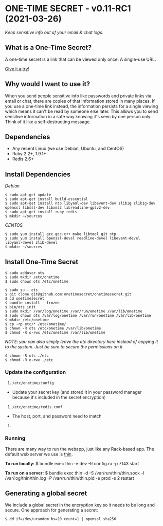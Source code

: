 # ONE-TIME SECRET - v0.11-RC1 (2021-03-26)

*Keep sensitive info out of your email & chat logs.*

## What is a One-Time Secret? ##

A one-time secret is a link that can be viewed only once. A single-use URL.

<a class="msg" href="https://onetimesecret.com/">Give it a try!</a>

## Why would I want to use it? ##

When you send people sensitive info like passwords and private links via email or chat, there are copies of that information stored in many places. If you use a one-time link instead, the information persists for a single viewing which means it can't be read by someone else later. This allows you to send sensitive information in a safe way knowing it's seen by one person only. Think of it like a self-destructing message.

## Dependencies

* Any recent Linux (we use Debian, Ubuntu, and CentOS)
* Ruby 2.2+, 1.9.1+
* Redis 2.6+

## Install Dependencies

*Debian*

    $ sudo apt-get update
    $ sudo apt-get install build-essential
    $ sudo apt-get install ntp libyaml-dev libevent-dev zlib1g zlib1g-dev openssl libssl-dev libxml2 libreadline-gplv2-dev
    $ sudo apt-get install ruby redis
    $ mkdir ~/sources

*CENTOS*

    $ sudo yum install gcc gcc-c++ make libtool git ntp
    $ sudo yum install openssl-devel readline-devel libevent-devel libyaml-devel zlib-devel
    $ mkdir ~/sources

## Install One-Time Secret

    $ sudo adduser ots
    $ sudo mkdir /etc/onetime
    $ sudo chown ots /etc/onetime

    $ sudo su - ots
    $ git clone git@github.com:onetimesecret/onetimesecret.git
    $ cd onetimesecret
    $ bundle install --frozen
    $ bin/ots init
    $ sudo mkdir /var/log/onetime /var/run/onetime /var/lib/onetime
    $ sudo chown ots /var/log/onetime /var/run/onetime /var/lib/onetime
    $ mkdir /etc/onetime
    $ cp -rp etc/* /etc/onetime/
    $ chown -R ots /etc/onetime /var/lib/onetime
    $ chmod -R o-rwx /etc/onetime /var/lib/onetime

*NOTE: you can also simply leave the etc directory here instead of copying it to the system. Just be sure to secure the permissions on it*

    $ chown -R ots ./etc
    $ chmod -R o-rwx ./etc

### Update the configuration

1. `/etc/onetime/config`
  * Update your secret key (and stored it in your password manager because it's included in the secret encryption)
1. `/etc/onetime/redis.conf`
  * The host, port, and password need to match
1.

### Running

There are many way to run the webapp, just like any Rack-based app. The default web server we use is [thin](https://github.com/macournoyer/thin).

**To run locally:**
    $ bundle exec thin -e dev -R config.ru -p 7143 start

**To run on a server:**
    $ bundle exec thin -d -S /var/run/thin/thin.sock -l /var/log/thin/thin.log -P /var/run/thin/thin.pid -e prod -s 2 restart

## Generating a global secret

We include a global secret in the encryption key so it needs to be long and secure. One approach for generating a secret:

    $ dd if=/dev/urandom bs=20 count=1 | openssl sha256

